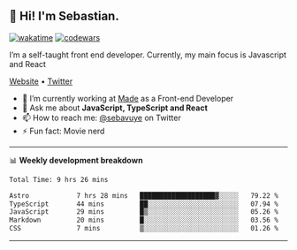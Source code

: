 ## 👋 Hi! I'm Sebastian.

[![wakatime](https://wakatime.com/badge/user/df0036c6-328a-4a39-be9b-e49417ed22a1.svg)](https://wakatime.com/@df0036c6-328a-4a39-be9b-e49417ed22a1)
[![codewars](https://www.codewars.com/users/sebavuye/badges/small)](https://www.codewars.com/users/sebavuye)

I’m a self-taught front end developer. Currently, my main focus is Javascript and React

[Website](https://sebastianvuye.be) • [Twitter](https://twitter.com/sebavuye)

- 🔭 I’m currently working at [Made](https://made.be/) as a Front-end Developer
- 💬 Ask me about **JavaScript, TypeScript and React**
- 📫 How to reach me: [@sebavuye](https://twitter.com/sebavuye) on Twitter
- ⚡ Fun fact: Movie nerd

-------

📊 **Weekly development breakdown**

<!--START_SECTION:waka-->

```txt
Total Time: 9 hrs 26 mins

Astro            7 hrs 28 mins   ███████████████████▓░░░░░   79.22 %
TypeScript       44 mins         ██░░░░░░░░░░░░░░░░░░░░░░░   07.94 %
JavaScript       29 mins         █▒░░░░░░░░░░░░░░░░░░░░░░░   05.26 %
Markdown         20 mins         █░░░░░░░░░░░░░░░░░░░░░░░░   03.56 %
CSS              7 mins          ▒░░░░░░░░░░░░░░░░░░░░░░░░   01.26 %
```

<!--END_SECTION:waka-->
-------
